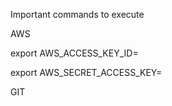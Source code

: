 Important commands to execute

AWS

export AWS_ACCESS_KEY_ID=

export AWS_SECRET_ACCESS_KEY=


GIT


